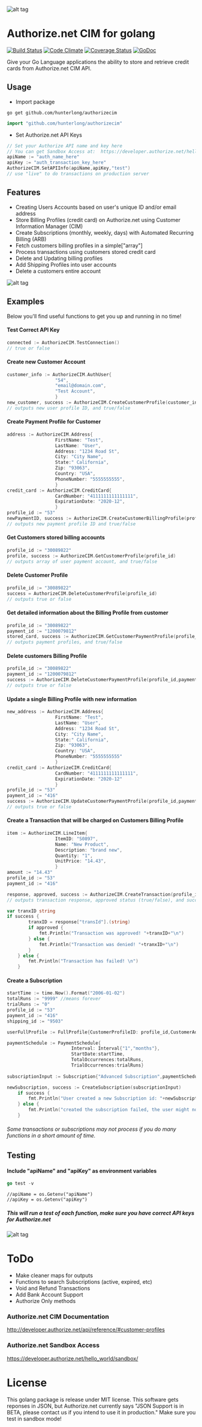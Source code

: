 ![alt tag](http://pichoster.net/images/2016/05/30/authcimyjIpi.jpg)

# Authorize.net CIM for golang
[![Build Status](https://travis-ci.org/hunterlong/AuthorizeCIM.svg?branch=master)](https://travis-ci.org/hunterlong/AuthorizeCIM)  [![Code Climate](https://codeclimate.com/github/hunterlong/AuthorizeCIM/badges/gpa.svg)](https://codeclimate.com/github/hunterlong/AuthorizeCIM)  [![Coverage Status](https://coveralls.io/repos/github/hunterlong/AuthorizeCIM/badge.svg?branch=master)](https://coveralls.io/github/hunterlong/AuthorizeCIM?branch=master)  [![GoDoc](https://godoc.org/github.com/hunterlong/AuthorizeCIM?status.svg)](https://godoc.org/github.com/hunterlong/AuthorizeCIM)

Give your Go Language applications the ability to store and retrieve credit cards from Authorize.net CIM API. 


## Usage
* Import package
```
go get github.com/hunterlong/authorizecim
```
```go
import "github.com/hunterlong/authorizecim"
```

* Set Authorize.net API Keys
```go
// Set your Authorize API name and key here
// You can get Sandbox Access at:  https://developer.authorize.net/hello_world/sandbox/
apiName := "auth_name_here"
apiKey := "auth_transaction_key_here"
AuthorizeCIM.SetAPIInfo(apiName,apiKey,"test")
// use "live" to do transactions on production server
```

## Features
* Creating Users Accounts based on user's unique ID and/or email address
* Store Billing Profiles (credit card) on Authorize.net using Customer Information Manager (CIM)
* Create Subscriptions (monthly, weekly, days) with Automated Recurring Billing (ARB)
* Fetch customers billing profiles in a simple["array"]
* Process transactions using customers stored credit card
* Delete and Updating billing profiles
* Add Shipping Profiles into user accounts
* Delete a customers entire account

![alt tag](http://pichoster.net/images/2016/05/30/githubbreakerJKAya.jpg)

## Examples
Below you'll find useful functions to get you up and running in no time!


#### Test Correct API Key
```go
connected := AuthorizeCIM.TestConnection()
// true or false
```


#### Create new Customer Account
```go
customer_info := AuthorizeCIM.AuthUser{
                  "54",
                  "email@domain.com",
                  "Test Account",
                  }
new_customer, success := AuthorizeCIM.CreateCustomerProfile(customer_info)
// outputs new user profile ID, and true/false
```

#### Create Payment Profile for Customer
```go
address := AuthorizeCIM.Address{
                  FirstName: "Test", 
                  LastName: "User", 
                  Address: "1234 Road St", 
                  City: "City Name", 
                  State:" California",
                  Zip: "93063", 
                  Country: "USA", 
                  PhoneNumber: "5555555555",
                  }
credit_card := AuthorizeCIM.CreditCard{
                  CardNumber: "4111111111111111", 
                  ExpirationDate: "2020-12",
                  }
profile_id := "53"
newPaymentID, success := AuthorizeCIM.CreateCustomerBillingProfile(profile_id, credit_card, address)
// outputs new payment profile ID and true/false
```

#### Get Customers stored billing accounts
```go
profile_id := "30089822"
profile, success := AuthorizeCIM.GetCustomerProfile(profile_id)
// outputs array of user payment account, and true/false
```

#### Delete Customer Profile
```go
profile_id := "30089822"
success = AuthorizeCIM.DeleteCustomerProfile(profile_id)
// outputs true or false
```

#### Get detailed information about the Billing Profile from customer
```go
profile_id := "30089822"
payment_id := "1200079812"
stored_card, success := AuthorizeCIM.GetCustomerPaymentProfile(profile_id,payment_id)
// outputs payment profiles, and true/false
```

#### Delete customers Billing Profile
```go
profile_id := "30089822"
payment_id := "1200079812"
success := AuthorizeCIM.DeleteCustomerPaymentProfile(profile_id,payment_id)
// outputs true or false
```

#### Update a single Billing Profile with new information
```go
new_address := AuthorizeCIM.Address{
                  FirstName: "Test", 
                  LastName: "User", 
                  Address: "1234 Road St", 
                  City: "City Name", 
                  State:" California",
                  Zip: "93063", 
                  Country: "USA", 
                  PhoneNumber: "5555555555"
                  }
credit_card := AuthorizeCIM.CreditCard{
                  CardNumber: "4111111111111111", 
                  ExpirationDate: "2020-12"
                  }
profile_id := "53"
payment_id := "416"
success := AuthorizeCIM.UpdateCustomerPaymentProfile(profile_id,payment_id,new_address,credit_card)
// outputs true or false
```

#### Create a Transaction that will be charged on Customers Billing Profile
```go
item := AuthorizeCIM.LineItem{
                  ItemID: "S0897", 
                  Name: "New Product", 
                  Description: "brand new", 
                  Quantity: "1", 
                  UnitPrice: "14.43",
                  }
amount := "14.43"
profile_id := "53"
payment_id := "416"

response, approved, success := AuthorizeCIM.CreateTransaction(profile_id, payment_id, item, amount)
// outputs transaction response, approved status (true/false), and success status (true/false)

var tranxID string
if success {
		tranxID = response["transId"].(string)
		if approved {
			fmt.Println("Transaction was approved! "+tranxID+"\n")
		} else {
			fmt.Println("Transaction was denied! "+tranxID+"\n")
		}
	} else {
		fmt.Println("Transaction has failed! \n")
	}
```

#### Create a Subscription
```go
startTime := time.Now().Format("2006-01-02")
totalRuns := "9999" //means forever
trialRuns := "0"
profile_id := "53"
payment_id := "416"
shipping_id := "9503"

userFullProfile := FullProfile{CustomerProfileID: profile_id,CustomerAddressID: shipping_id, CustomerPaymentProfileID: payment_id}

paymentSchedule := PaymentSchedule{
                        Interval: Interval{"1","months"}, 
                        StartDate:startTime, 
                        TotalOccurrences:totalRuns, 
                        TrialOccurrences:trialRuns}
                        
subscriptionInput := Subscription{"Advanced Subscription",paymentSchedule,"7.98","0.00",userFullProfile}

newSubscription, success := CreateSubscription(subscriptionInput)
	if success {
		fmt.Println("User created a new Subscription id: "+newSubscription+"\n")
	} else {
		fmt.Println("created the subscription failed, the user might not be fully inputed yet. \n")
	}
```
###### Some transactions or subscriptions may not process if you do many functions in a short amount of time.


## Testing 
#### Include "apiName" and "apiKey" as environment variables
```go
go test -v 
```
```
//apiName = os.Getenv("apiName")
//apiKey = os.Getenv("apiKey")
```
##### This will run a test of each function, make sure you have correct API keys for Authorize.net

![alt tag](http://pichoster.net/images/2016/05/30/githubbreakerJKAya.jpg)

# ToDo
* Make cleaner maps for outputs
* Functions to search Subscriptions (active, expired, etc)
* Void and Refund Transactions
* Add Bank Account Support
* Authorize Only methods

### Authorize.net CIM Documentation
http://developer.authorize.net/api/reference/#customer-profiles

### Authorize.net Sandbox Access
https://developer.authorize.net/hello_world/sandbox/

# License
This golang package is release under MIT license. This software gets reponses in JSON, but Authorize.net currently says "JSON Support is in BETA, please contact us if you intend to use it in production." Make sure you test in sandbox mode!
